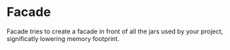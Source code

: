 Facade
======

Facade tries to create a facade in front of all the jars used by your project, significatly lowering memory footprint.
